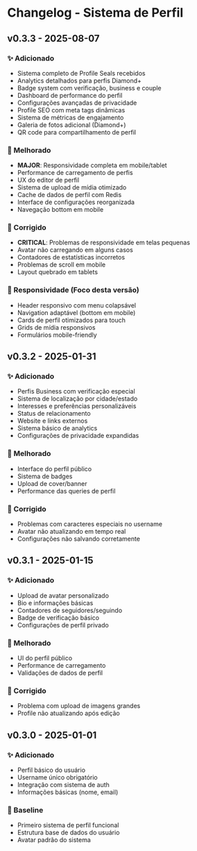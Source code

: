 # Changelog - Sistema de Perfil

## v0.3.3 - 2025-08-07

### ✨ Adicionado
- Sistema completo de Profile Seals recebidos
- Analytics detalhados para perfis Diamond+
- Badge system com verificação, business e couple
- Dashboard de performance do perfil
- Configurações avançadas de privacidade
- Profile SEO com meta tags dinâmicas
- Sistema de métricas de engajamento
- Galeria de fotos adicional (Diamond+)
- QR code para compartilhamento de perfil

### 🔧 Melhorado
- **MAJOR**: Responsividade completa em mobile/tablet
- Performance de carregamento de perfis
- UX do editor de perfil
- Sistema de upload de mídia otimizado
- Cache de dados de perfil com Redis
- Interface de configurações reorganizada
- Navegação bottom em mobile

### 🐛 Corrigido
- **CRITICAL**: Problemas de responsividade em telas pequenas
- Avatar não carregando em alguns casos
- Contadores de estatísticas incorretos
- Problemas de scroll em mobile
- Layout quebrado em tablets

### 📱 Responsividade (Foco desta versão)
- Header responsivo com menu colapsável
- Navigation adaptável (bottom em mobile)
- Cards de perfil otimizados para touch
- Grids de mídia responsivos
- Formulários mobile-friendly

## v0.3.2 - 2025-01-31

### ✨ Adicionado
- Perfis Business com verificação especial
- Sistema de localização por cidade/estado
- Interesses e preferências personalizáveis
- Status de relacionamento
- Website e links externos
- Sistema básico de analytics
- Configurações de privacidade expandidas

### 🔧 Melhorado
- Interface do perfil público
- Sistema de badges
- Upload de cover/banner
- Performance das queries de perfil

### 🐛 Corrigido
- Problemas com caracteres especiais no username
- Avatar não atualizando em tempo real
- Configurações não salvando corretamente

## v0.3.1 - 2025-01-15

### ✨ Adicionado
- Upload de avatar personalizado
- Bio e informações básicas
- Contadores de seguidores/seguindo
- Badge de verificação básico
- Configurações de perfil privado

### 🔧 Melhorado
- UI do perfil público
- Performance de carregamento
- Validações de dados de perfil

### 🐛 Corrigido
- Problema com upload de imagens grandes
- Profile não atualizando após edição

## v0.3.0 - 2025-01-01

### ✨ Adicionado
- Perfil básico do usuário
- Username único obrigatório
- Integração com sistema de auth
- Informações básicas (nome, email)

### 🎯 Baseline
- Primeiro sistema de perfil funcional
- Estrutura base de dados do usuário
- Avatar padrão do sistema